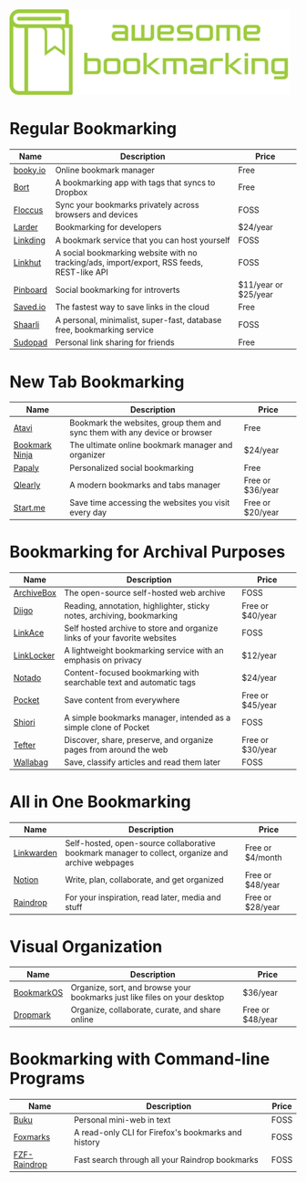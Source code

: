 <img src="logo.svg" height="150">

# Regular Bookmarking

| Name | Description | Price |
| - | - | - |
| [booky.io](https://booky.io/) | Online bookmark manager | Free |
| [Bort](https://bort.io/) | A bookmarking app with tags that syncs to Dropbox | Free |
| [Floccus](https://floccus.org/) | Sync your bookmarks privately across browsers and devices | FOSS |
| [Larder](https://larder.io/) | Bookmarking for developers | $24/year |
| [Linkding](https://github.com/sissbruecker/linkding) | A bookmark service that you can host yourself | FOSS |
| [Linkhut](https://ln.ht/) | A social bookmarking website with no tracking/ads, import/export, RSS feeds, REST-like API | FOSS |
| [Pinboard](https://pinboard.in/) | Social bookmarking for introverts | $11/year or $25/year |
| [Saved.io](https://saved.io/) | The fastest way to save links in the cloud | Free |
| [Shaarli](https://github.com/shaarli/Shaarli) | A personal, minimalist, super-fast, database free, bookmarking service | FOSS |
| [Sudopad](https://sudopad.com/) | Personal link sharing for friends | Free |

# New Tab Bookmarking

| Name | Description | Price |
| - | - | - |
| [Atavi](https://atavi.com/) | Bookmark the websites, group them and sync them with any device or browser | Free |
| [Bookmark Ninja](https://www.bookmarkninja.com/) | The ultimate online bookmark manager and organizer | $24/year |
| [Papaly](https://papaly.com/) | Personalized social bookmarking | Free |
| [Qlearly](https://qlearly.com/) | A modern bookmarks and tabs manager | Free or $36/year |
| [Start.me](https://start.me/) | Save time accessing the websites you visit every day | Free or $20/year |

# Bookmarking for Archival Purposes

| Name | Description | Price |
| - | - | - |
| [ArchiveBox](https://archivebox.io/) | The open-source self-hosted web archive | FOSS |
| [Diigo](https://www.diigo.com/) | Reading, annotation, highlighter, sticky notes, archiving, bookmarking | Free or $40/year |
| [LinkAce](https://www.linkace.org/) | Self hosted archive to store and organize links of your favorite websites | FOSS |
| [LinkLocker](https://linklocker.co/) | A lightweight bookmarking service with an emphasis on privacy | $12/year |
| [Notado](https://notado.app/) | Content-focused bookmarking with searchable text and automatic tags | $24/year |
| [Pocket](https://getpocket.com/) | Save content from everywhere | Free or $45/year |
| [Shiori](https://github.com/go-shiori/shiori) | A simple bookmarks manager, intended as a simple clone of Pocket | FOSS |
| [Tefter](https://tefter.io/) | Discover, share, preserve, and organize pages from around the web | Free or $30/year |
| [Wallabag](https://wallabag.org/en) | Save, classify articles and read them later | FOSS |

# All in One Bookmarking

| Name | Description | Price |
| - | - | - |
| [Linkwarden](https://github.com/linkwarden/linkwarden) | Self-hosted, open-source collaborative bookmark manager to collect, organize and archive webpages | Free or $4/month |
| [Notion](https://www.notion.so/) | Write, plan, collaborate, and get organized | Free or $48/year |
| [Raindrop](https://raindrop.io/) | For your inspiration, read later, media and stuff | Free or $28/year |

# Visual Organization

| Name | Description | Price |
| - | - | - |
| [BookmarkOS](https://bookmarkos.com/) | Organize, sort, and browse your bookmarks just like files on your desktop | $36/year |
| [Dropmark](https://www.dropmark.com/) | Organize, collaborate, curate, and share online | Free or $48/year |

# Bookmarking with Command-line Programs

| Name | Description | Price |
| - | - | - |
| [Buku](https://github.com/jarun/buku) | Personal mini-web in text | FOSS |
| [Foxmarks](https://github.com/zer0-x/foxmarks) |  A read-only CLI for Firefox's bookmarks and history | FOSS |
| [FZF-Raindrop](https://github.com/thenbe/fzf-raindrop) | Fast search through all your Raindrop bookmarks | FOSS  |
